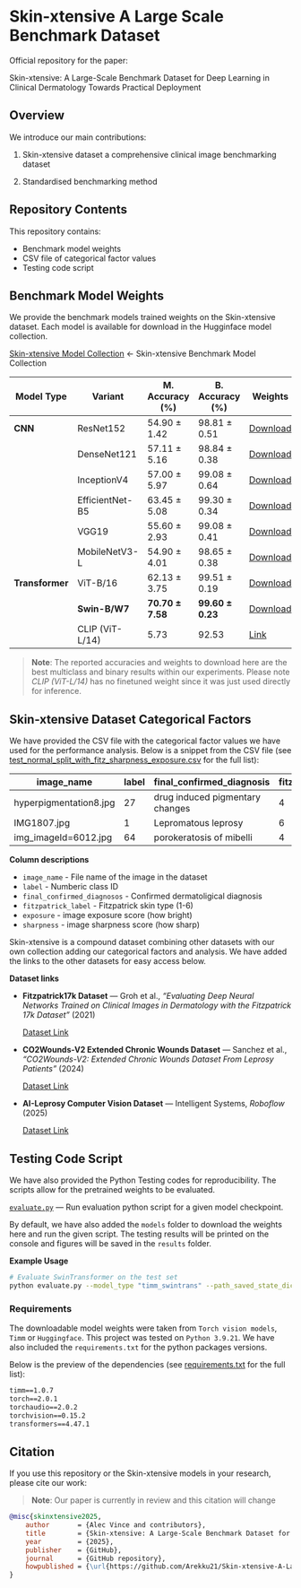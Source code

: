 # Skin-xtensive A Large Scale Benchmark Dataset

Official repository for the paper:

Skin-xtensive: A Large-Scale Benchmark Dataset for Deep Learning in Clinical Dermatology Towards Practical Deployment


## Overview

We introduce our main contributions:

1) Skin-xtensive dataset a comprehensive clinical image benchmarking dataset

2) Standardised benchmarking method


## Repository Contents
This repository contains:
- Benchmark model weights
- CSV file of categorical factor values
- Testing code script 

## Benchmark Model Weights

We provide the benchmark models trained weights on the Skin-xtensive dataset. Each model is available for download in the Hugginface model collection.

[Skin-xtensive Model Collection](https://huggingface.co/collections/Arekku21/skin-xtensive-a-large-scale-benchmark-dataset-68cd8f2a903a72b3af320a60) <- Skin-xtensive Benchmark Model Collection


| Model Type| Variant | M. Accuracy (%) | B. Accuracy (%) | Weights |
|------------|------------|------------|------------|------------|
| **CNN**      | ResNet152      | 54.90 ± 1.42 | 98.81 ± 0.51 |[Download](https://huggingface.co/Arekku21/skinxtensive-resnet152) |
|              | DenseNet121    | 57.11 ± 5.16 | 98.84 ± 0.38| [Download](https://huggingface.co/Arekku21/skinxtensive-densenet121)|
|              | InceptionV4    | 57.00 ± 5.97 | 99.08 ± 0.64 | [Download](https://huggingface.co/Arekku21/skinxtensive-inceptionv4)|
|              | EfficientNet-B5| 63.45 ± 5.08| 99.30 ± 0.34| [Download](https://huggingface.co/Arekku21/skinxtensive-efficientnetB5)|
|              | VGG19          | 55.60 ± 2.93| 99.08 ± 0.41 | [Download](https://huggingface.co/Arekku21/skinxtensive-vgg19)|
|              | MobileNetV3-L  | 54.90 ± 4.01 | 98.65 ± 0.38 | [Download](https://huggingface.co/Arekku21/skinxtensive-mobilenetv3)|
| **Transformer** | ViT-B/16   | 62.13 ± 3.75 | 99.51 ± 0.19 | [Download](https://huggingface.co/Arekku21/skinxtensive-vitb16)|
|              | **Swin-B/W7**| **70.70 ± 7.58** | **99.60 ± 0.23**| [Download](https://huggingface.co/Arekku21/skinxtensive-swinbw7)|
|              | CLIP (ViT-L/14)| 5.73 | 92.53| [Link](https://huggingface.co/openai/clip-vit-large-patch14)|

> **Note**: The reported accuracies and weights to download here are the best multiclass and binary results within our experiments. Please note *CLIP (ViT-L/14)* has no finetuned weight since it was just used directly for inference.

## Skin-xtensive Dataset Categorical Factors

We have provided the CSV file with the categorical factor values we have used for the performance analysis. Below is a snippet from the CSV file (see [test_normal_split_with_fitz_sharpness_exposure.csv](./dataset/test_normal_split_with_fitz_sharpness_exposure.csv) for the full list):

| image_name| label | final_confirmed_diagnosis | fitzpatrick_label| exposure| sharpness|
|------------|------------|------------|------------|------------|------------|
|hyperpigmentation8.jpg| 27 | drug induced pigmentary changes | 4 |172.74018072289158| 8478.191137|
|IMG1807.jpg| 1 | Lepromatous leprosy | 6 |145.10880533854166| 72.41024805466334|
|img_imageId=6012.jpg| 64 | porokeratosis of mibelli | 4 |162.29630528824933| 1475.5468036193238|

**Column descriptions**
 - `image_name` - File name of the image in the dataset
 - `label` - Numberic class ID 
 - `final_confirmed_diagnosos` -  Confirmed dermatoligical diagnosis 
 - `fitzpatrick_label` -  Fitzpatrick skin type (1-6)
 - `exposure` -  image exposure score (how bright)
 - `sharpness` - image sharpness score (how sharp)

Skin-xtensive is a compound dataset combining other datasets with our own collection adding our categorical factors and analysis. We have added the links to the other datasets for easy access below.

**Dataset links**
- **Fitzpatrick17k Dataset** — Groh et al., *“Evaluating Deep Neural Networks Trained on Clinical Images in Dermatology with the Fitzpatrick 17k Dataset”* (2021) 

    [Dataset Link](https://github.com/mattgroh/fitzpatrick17k) 

- **CO2Wounds-V2 Extended Chronic Wounds Dataset** — Sanchez et al., *“CO2Wounds-V2: Extended Chronic Wounds Dataset From Leprosy Patients”* (2024) 

    [Dataset Link](https://data.mendeley.com/datasets/s2w7rjwz49/2) 

- **AI-Leprosy Computer Vision Dataset** — Intelligent Systems, *Roboflow* (2025) 

    [Dataset Link](https://universe.roboflow.com/intelligent-systems-1b35z/ai-leprosy-bbdnr)

## Testing Code Script

We have also provided the Python Testing codes for reproducibility. The scripts allow for the pretrained weights to be evaluated.

[`evaluate.py`](./codes/evaluate.py) — Run evaluation python script for a given model checkpoint. 

By default, we have also added the `models` folder to download the weights here and run the given script. The testing results will be printed on the console and figures will be saved in the `results` folder.

**Example Usage**

```bash
# Evaluate SwinTransformer on the test set
python evaluate.py --model_type "timm_swintrans" --path_saved_state_dict "./models/skinxtensive-swinbw7.pth" --save_model_path_folder "results" --test_csv "./dataset/test_normal_split_with_fitz_sharpness_exposure.csv"
```

### Requirements

The downloadable model weights were taken from `Torch vision models`, `Timm` or `Huggingface`. This project was tested on `Python 3.9.21`. We have also included the `requirements.txt` for the python packages versions. 
 
Below is the preview of the dependencies (see [requirements.txt](requirements.txt) for the full list):

```txt
timm==1.0.7
torch==2.0.1
torchaudio==2.0.2
torchvision==0.15.2
transformers==4.47.1
```

## Citation

 If you use this repository or the Skin-xtensive models in your research, please cite our work: 
 
> **Note**: Our paper is currently in review and this citation will change

```bibtex
@misc{skinxtensive2025,
    author       = {Alec Vince and contributors},
    title        = {Skin-xtensive: A Large-Scale Benchmark Dataset for Deep Learning in Clinical Dermatology Towards Practical Deployment},
    year         = {2025},
    publisher    = {GitHub},
    journal      = {GitHub repository},
    howpublished = {\url{https://github.com/Arekku21/Skin-xtensive-A-Large-Scale-Benchmark-Dataset}},
}
```


